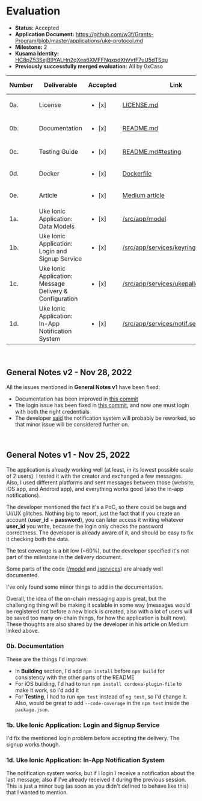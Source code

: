 # Evaluation

- **Status:** Accepted
- **Application Document:** https://github.com/w3f/Grants-Program/blob/master/applications/uke-protocol.md
- **Milestone:** 2
- **Kusama Identity:** [HC8pZ53SejB9YALHn2qXea6XMFFNgxpdXhVvtF7uU5dTSqu](https://kusama.subscan.io/account/HC8pZ53SejB9YALHn2qXea6XMFFNgxpdXhVvtF7uU5dTSqu)
- **Previously successfully merged evaluation:** All by 0xCaso

| Number | Deliverable                                             | Accepted               | Link                                                                                                                                                               | Evaluation Notes      |
| ------ | ------------------------------------------------------- | ---------------------- | ------------------------------------------------------------------------------------------------------------------------------------------------------------------ | --------------------- |
| 0a.    | License                                                 | <ul><li>[x] </li></ul> | [LICENSE.md](https://github.com/Uke-Messaging/uke/blob/43f061398bac16569a2b76f87693fd86de93c701/LICENSE.md)                                                        | -                     |
| 0b.    | Documentation                                           | <ul><li>[x] </li></ul> | [README.md](https://github.com/Uke-Messaging/uke/blob/43f061398bac16569a2b76f87693fd86de93c701/README.md)                                                          | See **General Notes** |
| 0c.    | Testing Guide                                           | <ul><li>[x] </li></ul> | [README.md#testing](https://github.com/Uke-Messaging/uke/blob/43f061398bac16569a2b76f87693fd86de93c701/README.md#testing)                                          | -                     |
| 0d.    | Docker                                                  | <ul><li>[x] </li></ul> | [Dockerfile](https://github.com/Uke-Messaging/uke/blob/43f061398bac16569a2b76f87693fd86de93c701/Dockerfile)                                                        | -                     |
| 0e.    | Article                                                 | <ul><li>[x] </li></ul> | [Medium article](https://medium.com/@muchbader/breaking-web3-the-first-walletless-purely-blockchain-chat-app-introducing-the-uke-alpha-8c2297f2af68)               | -                     |
| 1a.    | Uke Ionic Application: Data Models                      | <ul><li>[x] </li></ul> | [/src/app/model](https://github.com/Uke-Messaging/uke/tree/43f061398bac16569a2b76f87693fd86de93c701/src/app/model)                                                 | -                     |
| 1b.    | Uke Ionic Application: Login and Signup Service         | <ul><li>[x] </li></ul> | [/src/app/services/keyring.service.ts](https://github.com/Uke-Messaging/uke/blob/43f061398bac16569a2b76f87693fd86de93c701/src/app/services/keyring.service.ts)     | See **General Notes** |
| 1c.    | Uke Ionic Application: Message Delivery & Configuration | <ul><li>[x] </li></ul> | [/src/app/services/ukepallet.service.ts](https://github.com/Uke-Messaging/uke/blob/43f061398bac16569a2b76f87693fd86de93c701/src/app/services/ukepallet.service.ts) | -                     |
| 1d.    | Uke Ionic Application: In-App Notification System       | <ul><li>[x] </li></ul> | [/src/app/services/notif.service.ts](https://github.com/Uke-Messaging/uke/blob/43f061398bac16569a2b76f87693fd86de93c701/src/app/services/notif.service.ts)         | See **General Notes** |

<br/>

## General Notes v2 - Nov 28, 2022

All the issues mentioned in **General Notes v1** have been fixed:

- Documentation has been improved in [this commit](https://github.com/Uke-Messaging/uke/commit/0cccdb444ade4bcab55cf842205aabf4a130a940)
- The login issue has been fixed in [this commit](https://github.com/Uke-Messaging/uke/commit/43f061398bac16569a2b76f87693fd86de93c701), and now one must login with both the right credentials
- The developer [said](https://github.com/w3f/Grant-Milestone-Delivery/pull/634#issuecomment-1327943508) the notification system will probably be reworked, so that minor issue will be considered further on.

<br/>

## General Notes v1 - Nov 25, 2022

The application is already working well (at least, in its lowest possible scale of 2 users). I tested it with the creator and exchanged a few messages. Also, I used different platforms and sent messages between those (website, iOS app, and Android app), and everything works good (also the in-app notifications).

The developer mentioned the fact it's a PoC, so there could be bugs and UI/UX glitches. Nothing big to report, just the fact that if you create an account (**user_id** + **password**), you can later access it writing whatever **user_id** you write, because the login only checks the password correctness. The developer is already aware of it, and should be easy to fix it checking both the data.

The test coverage is a bit low (~60%), but the developer specified it's not part of the milestone in the delivery document.

Some parts of the code ([/model](https://github.com/Uke-Messaging/uke/tree/d98105e129875c1e2f99ab9ab9f1b29b5077d22e/src/app/model) and [/services](https://github.com/Uke-Messaging/uke/tree/d98105e129875c1e2f99ab9ab9f1b29b5077d22e/src/app/services)) are already well documented.

I've only found some minor things to add in the documentation.

Overall, the idea of the on-chain messaging app is great, but the challenging thing will be making it scalable in some way (messages would be registered not before a new block is created, also with a lot of users will be saved too many on-chain things, for how the application is built now). These thoughts are also shared by the developer in his article on Medium linked above.

### 0b. Documentation

These are the things I'd improve:

- In **Building** section, I'd add `npm install` before `npm build` for consistency with the other parts of the README
- For iOS building, I'd had to run `npm install cordova-plugin-file` to make it work, so I'd add it
- For **Testing**, I had to run `npm test` instead of `ng test`, so I'd change it. Also, would be great to add `--code-coverage` in the `npm test` inside the `package.json`.

### 1b. Uke Ionic Application: Login and Signup Service

I'd fix the mentioned login problem before accepting the delivery. The signup works though.

### 1d. Uke Ionic Application: In-App Notification System

The notification system works, but if I login I receive a notification about the last message, also if I've already received it during the previous session. This is just a minor bug (as soon as you didn't defined to behave like this) that I wanted to mention.
